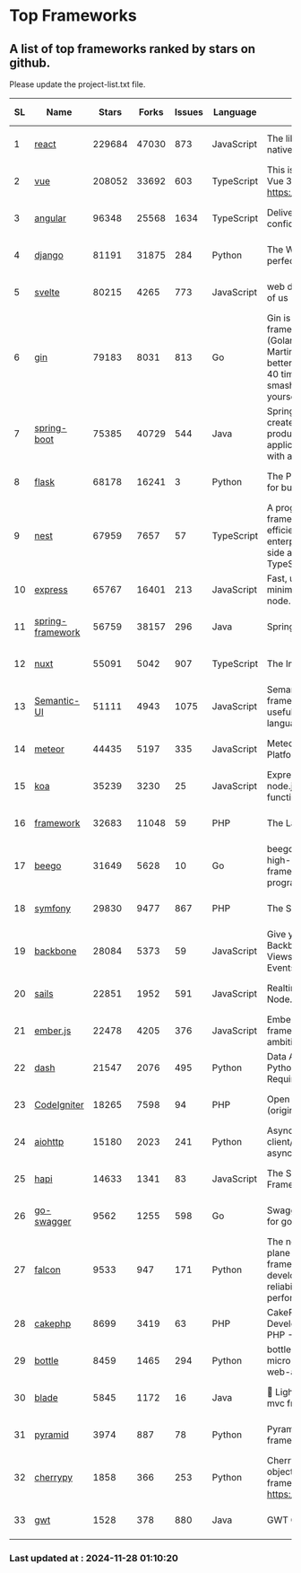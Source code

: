 # Top Frameworks
## A list of top frameworks ranked by stars on github.  
Please update the project-list.txt file.

| SL| Name  | Stars| Forks| Issues | Language | Description | Last Commit |
| --| ------| -----| ---- | ------ | -------- | ----------- | ----------- |
| 1 | [react](https://github.com/facebook/react) | 229684 | 47030 | 873 | JavaScript | The library for web and native user interfaces. | 2024-11-25 04:32:11 |
| 2 | [vue](https://github.com/vuejs/vue) | 208052 | 33692 | 603 | TypeScript | This is the repo for Vue 2. For Vue 3, go to https://github.com/vuejs/core | 2024-10-10 07:24:14 |
| 3 | [angular](https://github.com/angular/angular) | 96348 | 25568 | 1634 | TypeScript | Deliver web apps with confidence 🚀 | 2024-11-27 17:11:13 |
| 4 | [django](https://github.com/django/django) | 81191 | 31875 | 284 | Python | The Web framework for perfectionists with deadlines. | 2024-11-27 21:15:25 |
| 5 | [svelte](https://github.com/sveltejs/svelte) | 80215 | 4265 | 773 | JavaScript | web development for the rest of us | 2024-11-28 00:47:28 |
| 6 | [gin](https://github.com/gin-gonic/gin) | 79183 | 8031 | 813 | Go | Gin is a HTTP web framework written in Go (Golang). It features a Martini-like API with much better performance -- up to 40 times faster. If you need smashing performance, get yourself some Gin. | 2024-11-15 15:54:06 |
| 7 | [spring-boot](https://github.com/spring-projects/spring-boot) | 75385 | 40729 | 544 | Java | Spring Boot helps you to create Spring-powered, production-grade applications and services with absolute minimum fuss. | 2024-11-27 20:14:23 |
| 8 | [flask](https://github.com/pallets/flask) | 68178 | 16241 | 3 | Python | The Python micro framework for building web applications. | 2024-11-24 01:54:29 |
| 9 | [nest](https://github.com/nestjs/nest) | 67959 | 7657 | 57 | TypeScript | A progressive Node.js framework for building efficient, scalable, and enterprise-grade server-side applications with TypeScript/JavaScript 🚀 | 2024-11-27 11:40:35 |
| 10 | [express](https://github.com/expressjs/express) | 65767 | 16401 | 213 | JavaScript | Fast, unopinionated, minimalist web framework for node. | 2024-11-27 20:22:22 |
| 11 | [spring-framework](https://github.com/spring-projects/spring-framework) | 56759 | 38157 | 296 | Java | Spring Framework | 2024-11-27 15:40:05 |
| 12 | [nuxt](https://github.com/nuxt/nuxt) | 55091 | 5042 | 907 | TypeScript | The Intuitive Vue Framework. | 2024-11-27 20:12:15 |
| 13 | [Semantic-UI](https://github.com/Semantic-Org/Semantic-UI) | 51111 | 4943 | 1075 | JavaScript | Semantic is a UI component framework based around useful principles from natural language. | 2024-11-27 21:01:47 |
| 14 | [meteor](https://github.com/meteor/meteor) | 44435 | 5197 | 335 | JavaScript | Meteor, the JavaScript App Platform | 2024-11-22 12:08:15 |
| 15 | [koa](https://github.com/koajs/koa) | 35239 | 3230 | 25 | JavaScript | Expressive middleware for node.js using ES2017 async functions | 2024-11-04 05:08:13 |
| 16 | [framework](https://github.com/laravel/framework) | 32683 | 11048 | 59 | PHP | The Laravel Framework. | 2024-11-27 15:45:46 |
| 17 | [beego](https://github.com/beego/beego) | 31649 | 5628 | 10 | Go | beego is an open-source, high-performance web framework for the Go programming language. | 2024-11-20 14:03:38 |
| 18 | [symfony](https://github.com/symfony/symfony) | 29830 | 9477 | 867 | PHP | The Symfony PHP framework | 2024-11-27 12:22:38 |
| 19 | [backbone](https://github.com/jashkenas/backbone) | 28084 | 5373 | 59 | JavaScript | Give your JS App some Backbone with Models, Views, Collections, and Events | 2024-09-02 12:55:04 |
| 20 | [sails](https://github.com/balderdashy/sails) | 22851 | 1952 | 591 | JavaScript | Realtime MVC Framework for Node.js | 2024-11-08 16:04:38 |
| 21 | [ember.js](https://github.com/emberjs/ember.js) | 22478 | 4205 | 376 | JavaScript | Ember.js - A JavaScript framework for creating ambitious web applications | 2024-11-25 16:45:48 |
| 22 | [dash](https://github.com/plotly/dash) | 21547 | 2076 | 495 | Python | Data Apps & Dashboards for Python. No JavaScript Required. | 2024-11-22 19:31:52 |
| 23 | [CodeIgniter](https://github.com/bcit-ci/CodeIgniter) | 18265 | 7598 | 94 | PHP | Open Source PHP Framework (originally from EllisLab) | 2024-03-20 03:51:42 |
| 24 | [aiohttp](https://github.com/aio-libs/aiohttp) | 15180 | 2023 | 241 | Python | Asynchronous HTTP client/server framework for asyncio and Python | 2024-11-27 18:55:04 |
| 25 | [hapi](https://github.com/hapijs/hapi) | 14633 | 1341 | 83 | JavaScript | The Simple, Secure Framework Developers Trust | 2024-10-24 22:10:55 |
| 26 | [go-swagger](https://github.com/go-swagger/go-swagger) | 9562 | 1255 | 598 | Go | Swagger 2.0 implementation for go | 2024-11-07 04:05:23 |
| 27 | [falcon](https://github.com/falconry/falcon) | 9533 | 947 | 171 | Python | The no-magic web data plane API and microservices framework for Python developers, with a focus on reliability, correctness, and performance at scale. | 2024-11-27 20:49:38 |
| 28 | [cakephp](https://github.com/cakephp/cakephp) | 8699 | 3419 | 63 | PHP | CakePHP: The Rapid Development Framework for PHP - Official Repository | 2024-11-22 15:51:43 |
| 29 | [bottle](https://github.com/bottlepy/bottle) | 8459 | 1465 | 294 | Python | bottle.py is a fast and simple micro-framework for python web-applications. | 2024-11-18 16:25:01 |
| 30 | [blade](https://github.com/lets-blade/blade) | 5845 | 1172 | 16 | Java | :rocket: Lightning fast and elegant mvc framework for Java8 | 2024-11-17 05:14:06 |
| 31 | [pyramid](https://github.com/Pylons/pyramid) | 3974 | 887 | 78 | Python | Pyramid - A Python web framework | 2024-06-10 16:09:42 |
| 32 | [cherrypy](https://github.com/cherrypy/cherrypy) | 1858 | 366 | 253 | Python | CherryPy is a pythonic, object-oriented HTTP framework.      https://cherrypy.dev | 2024-10-31 00:00:39 |
| 33 | [gwt](https://github.com/gwtproject/gwt) | 1528 | 378 | 880 | Java | GWT Open Source Project | 2024-11-07 15:22:31 |

### Last updated at : 2024-11-28 01:10:20
